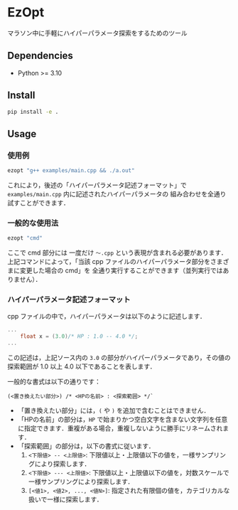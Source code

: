 # EzOpt
マラソン中に手軽にハイパーパラメータ探索をするためのツール

## Dependencies

- Python >= 3.10

## Install
```sh
pip install -e .
```

## Usage

### 使用例
```sh
ezopt "g++ examples/main.cpp && ./a.out"
```
これにより，後述の「ハイパーパラメータ記述フォーマット」で
`examples/main.cpp` 内に記述されたハイパーパラメータの
組み合わせを全通り試すことができます．


### 一般的な使用法

```sh
ezopt "cmd"
```
ここで cmd 部分には 一度だけ `〜.cpp` という表現が含まれる必要があります．
上記コマンドによって，「当該 cpp ファイルのハイパーパラメータ部分をさまざまに変更した場合の cmd」を
全通り実行することができます（並列実行ではありません）．

### ハイパーパラメータ記述フォーマット

cpp ファイルの中で，ハイパーパラメータは以下のように記述します．
```cpp
...
    float x = (3.0)/* HP : 1.0 -- 4.0 */;
...
```
この記述は，上記ソース内の `3.0` の部分がハイパーパラメータであり，その値の探索範囲が 1.0 以上 4.0 以下であることを表します．

一般的な書式は以下の通りです：

```
(<置き換えたい部分>) /* <HPの名前> : <探索範囲> */`
```
- 「置き換えたい部分」には，`(` や `)` を追加で含むことはできません．
- 「HPの名前」の部分は，`HP` で始まりかつ空白文字を含まない文字列を任意に指定できます．重複がある場合，重複しないように勝手にリネームされます．
- 「探索範囲」の部分は，以下の書式に従います．
    1. `<下限値> -- <上限値>`: 下限値以上・上限値以下の値を，一様サンプリングにより探索します．
    2. `<下限値> --- <上限値>`: 下限値以上・上限値以下の値を，対数スケールで一様サンプリングにより探索します．
    3. `[<値1>, <値2>, ..., <値N>]`: 指定された有限個の値を，カテゴリカルな扱いで一様に探索します．

